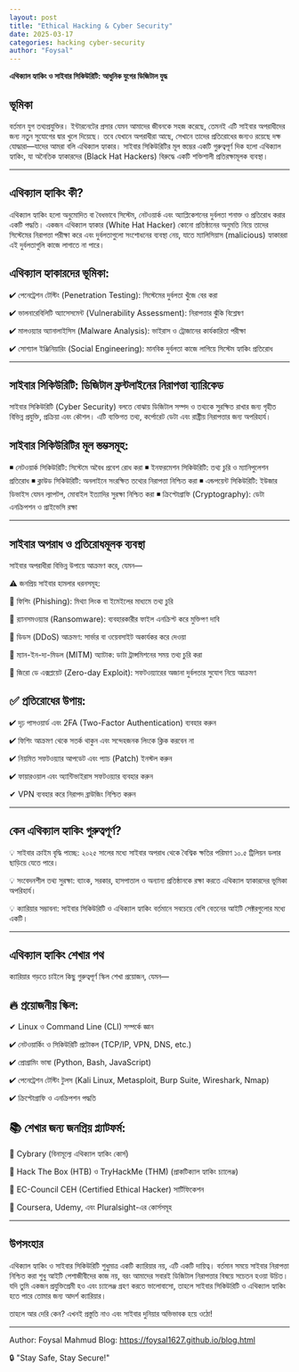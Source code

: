 ```yaml
---
layout: post
title: "Ethical Hacking & Cyber Security"
date: 2025-03-17
categories: hacking cyber-security
author: "Foysal"
---
```



 **এথিক্যাল হ্যাকিং ও সাইবার সিকিউরিটি: আধুনিক যুগের ডিজিটাল যুদ্ধ**

## ভূমিকা

বর্তমান যুগ তথ্যপ্রযুক্তির। ইন্টারনেটের প্রসার যেমন আমাদের জীবনকে সহজ করেছে, তেমনই এটি সাইবার অপরাধীদের জন্য নতুন সুযোগের দ্বার খুলে দিয়েছে। তবে যেখানে অপরাধীরা আছে, সেখানে তাদের প্রতিরোধের জন্যও রয়েছে দক্ষ যোদ্ধারা—যাদের আমরা বলি এথিক্যাল হ্যাকার। সাইবার সিকিউরিটির মূল স্তম্ভের একটি গুরুত্বপূর্ণ দিক হলো এথিক্যাল হ্যাকিং, যা অনৈতিক হ্যাকারদের (Black Hat Hackers) বিরুদ্ধে একটি শক্তিশালী প্রতিরক্ষামূলক ব্যবস্থা।


---

## এথিক্যাল হ্যাকিং কী?

এথিক্যাল হ্যাকিং হলো অনুমোদিত বা বৈধভাবে সিস্টেম, নেটওয়ার্ক এবং অ্যাপ্লিকেশনের দুর্বলতা শনাক্ত ও প্রতিরোধ করার একটি পদ্ধতি। একজন এথিক্যাল হ্যাকার (White Hat Hacker) কোনো প্রতিষ্ঠানের অনুমতি নিয়ে তাদের সিস্টেমের নিরাপত্তা পরীক্ষা করে এবং দুর্বলতাগুলো সংশোধনের ব্যবস্থা নেয়, যাতে ম্যালিসিয়াস (malicious) হ্যাকাররা এই দুর্বলতাগুলি কাজে লাগাতে না পারে।

## এথিক্যাল হ্যাকারদের ভূমিকা:

✔ পেনেট্রেশন টেস্টিং (Penetration Testing): সিস্টেমের দুর্বলতা খুঁজে বের করা

✔ ভালনারেবিলিটি অ্যাসেসমেন্ট (Vulnerability Assessment): নিরাপত্তার ঝুঁকি বিশ্লেষণ

✔ মালওয়্যার অ্যানালাইসিস (Malware Analysis): ভাইরাস ও ট্রোজানের কার্যকারিতা পরীক্ষা

✔ সোশ্যাল ইঞ্জিনিয়ারিং (Social Engineering): মানবিক দুর্বলতা কাজে লাগিয়ে সিস্টেম হ্যাকিং প্রতিরোধ


---

## সাইবার সিকিউরিটি: ডিজিটাল ফ্রন্টলাইনের নিরাপত্তা ব্যারিকেড

সাইবার সিকিউরিটি (Cyber Security) বলতে বোঝায় ডিজিটাল সম্পদ ও তথ্যকে সুরক্ষিত রাখার জন্য গৃহীত বিভিন্ন প্রযুক্তি, প্রক্রিয়া এবং কৌশল। এটি ব্যক্তিগত তথ্য, কর্পোরেট ডেটা এবং রাষ্ট্রীয় নিরাপত্তার জন্য অপরিহার্য।

## সাইবার সিকিউরিটির মূল স্তম্ভসমূহ:

◾ নেটওয়ার্ক সিকিউরিটি: সিস্টেমে অবৈধ প্রবেশ রোধ করা
◾ ইনফরমেশন সিকিউরিটি: তথ্য চুরি ও ম্যানিপুলেশন প্রতিরোধ
◾ ক্লাউড সিকিউরিটি: অনলাইনে সংরক্ষিত তথ্যের নিরাপত্তা নিশ্চিত করা
◾ এন্ডপয়েন্ট সিকিউরিটি: ইউজার ডিভাইস যেমন ল্যাপটপ, মোবাইল ইত্যাদির সুরক্ষা নিশ্চিত করা
◾ ক্রিপ্টোগ্রাফি (Cryptography): ডেটা এনক্রিপশন ও প্রাইভেসি রক্ষা


---

## সাইবার অপরাধ ও প্রতিরোধমূলক ব্যবস্থা

সাইবার অপরাধীরা বিভিন্ন উপায়ে আক্রমণ করে, যেমন—

⚠ জনপ্রিয় সাইবার হামলার ধরনসমূহ:

🔴 ফিশিং (Phishing): মিথ্যা লিংক বা ইমেইলের মাধ্যমে তথ্য চুরি

🔴 র‍্যানসমওয়্যার (Ransomware): ব্যবহারকারীর ফাইল এনক্রিপ্ট করে মুক্তিপণ দাবি

🔴 ডিডস (DDoS) আক্রমণ: সার্ভার বা ওয়েবসাইট অকার্যকর করে দেওয়া

🔴 ম্যান-ইন-দ্য-মিডল (MITM) অ্যাটাক: ডাটা ট্রান্সমিশনের সময় তথ্য চুরি করা

🔴 জিরো ডে এক্সপ্লয়েট (Zero-day Exploit): সফটওয়্যারের অজানা দুর্বলতার সুযোগ নিয়ে আক্রমণ

## ✅ প্রতিরোধের উপায়:

✔ দৃঢ় পাসওয়ার্ড এবং 2FA (Two-Factor Authentication) ব্যবহার করুন

✔ ফিশিং আক্রমণ থেকে সতর্ক থাকুন এবং সন্দেহজনক লিংকে ক্লিক করবেন না

✔ নিয়মিত সফটওয়্যার আপডেট এবং প্যাচ (Patch) ইনস্টল করুন

✔ ফায়ারওয়াল এবং অ্যান্টিভাইরাস সফটওয়্যার ব্যবহার করুন

✔ VPN ব্যবহার করে নিরাপদ ব্রাউজিং নিশ্চিত করুন


---

## কেন এথিক্যাল হ্যাকিং গুরুত্বপূর্ণ?

💡 সাইবার ক্রাইম বৃদ্ধি পাচ্ছে: ২০২৫ সালের মধ্যে সাইবার অপরাধ থেকে বৈশ্বিক ক্ষতির পরিমাণ ১০.৫ ট্রিলিয়ন ডলার ছাড়িয়ে যেতে পারে।

💡 সংবেদনশীল তথ্য সুরক্ষা: ব্যাংক, সরকার, হাসপাতাল ও অন্যান্য প্রতিষ্ঠানকে রক্ষা করতে এথিক্যাল হ্যাকারদের ভূমিকা অপরিহার্য।

💡 ক্যারিয়ার সম্ভাবনা: সাইবার সিকিউরিটি ও এথিক্যাল হ্যাকিং বর্তমানে সবচেয়ে বেশি বেতনের আইটি সেক্টরগুলোর মধ্যে একটি।


---

## এথিক্যাল হ্যাকিং শেখার পথ

ক্যারিয়ার গড়তে চাইলে কিছু গুরুত্বপূর্ণ স্কিল শেখা প্রয়োজন, যেমন—

## 🔥 প্রয়োজনীয় স্কিল:

✔ Linux ও Command Line (CLI) সম্পর্কে জ্ঞান

✔ নেটওয়ার্কিং ও সিকিউরিটি প্রটোকল (TCP/IP, VPN, DNS, etc.)

✔ প্রোগ্রামিং ভাষা (Python, Bash, JavaScript)

✔ পেনেট্রেশন টেস্টিং টুলস (Kali Linux, Metasploit, Burp Suite, Wireshark, Nmap)

✔ ক্রিপ্টোগ্রাফি ও এনক্রিপশন পদ্ধতি

## 📚 শেখার জন্য জনপ্রিয় প্ল্যাটফর্ম:

🔹 Cybrary (বিনামূল্যে এথিক্যাল হ্যাকিং কোর্স)

🔹 Hack The Box (HTB) ও TryHackMe (THM) (প্রাকটিক্যাল হ্যাকিং চ্যালেঞ্জ)

🔹 EC-Council CEH (Certified Ethical Hacker) সার্টিফিকেশন

🔹 Coursera, Udemy, এবং Pluralsight-এর কোর্সসমূহ


---

## উপসংহার

এথিক্যাল হ্যাকিং ও সাইবার সিকিউরিটি শুধুমাত্র একটি ক্যারিয়ার নয়, এটি একটি দায়িত্ব। বর্তমান সময়ে সাইবার নিরাপত্তা নিশ্চিত করা শুধু আইটি পেশাজীবীদের কাজ নয়, বরং আমাদের সবারই ডিজিটাল নিরাপত্তার বিষয়ে সচেতন হওয়া উচিত। যদি তুমি একজন প্রযুক্তিপ্রেমী হও এবং চ্যালেঞ্জ গ্রহণ করতে ভালোবাসো, তাহলে সাইবার সিকিউরিটি ও এথিক্যাল হ্যাকিং হতে পারে তোমার জন্য আদর্শ ক্যারিয়ার।

তাহলে আর দেরি কেন? এখনই প্রস্তুতি নাও এবং সাইবার দুনিয়ার অভিভাবক হয়ে ওঠো!


---

Author: Foysal Mahmud
Blog: https://foysal1627.github.io/blog.html

🔒 "Stay Safe, Stay Secure!"

